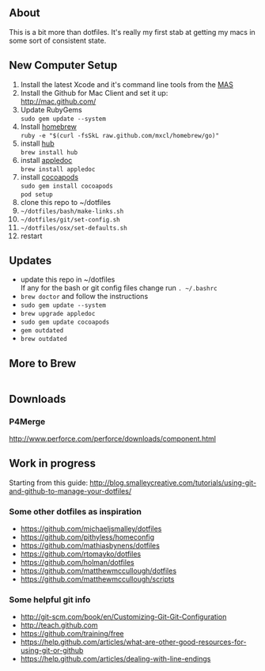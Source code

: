 About
-----
This is a bit more than dotfiles. It's really my first stab at getting my macs in some sort of consistent state. 

New Computer Setup
------------------
1. Install the latest Xcode and it's command line tools from the [MAS](https://itunes.apple.com/us/app/xcode/id497799835?mt=12)
2. Install the Github for Mac Client and set it up:  
http://mac.github.com/
3. Update RubyGems  
`sudo gem update --system`
4. Install [homebrew](http://mxcl.github.com/homebrew/)  
`ruby -e "$(curl -fsSkL raw.github.com/mxcl/homebrew/go)"`
5. install [hub](https://github.com/defunkt/hub)  
`brew install hub`
6. install [appledoc](https://github.com/tomaz/appledoc)  
`brew install appledoc`
7. install [cocoapods](http://cocoapods.org)  
`sudo gem install cocoapods`  
`pod setup`
8. clone this repo to ~/dotfiles
9. `~/dotfiles/bash/make-links.sh`
10. `~/dotfiles/git/set-config.sh`
11. `~/dotfiles/osx/set-defaults.sh`
12. restart

Updates
-------
* update this repo in ~/dotfiles  
If any for the bash or git config files change run `. ~/.bashrc`
* `brew doctor` and follow the instructions
* `sudo gem update --system`
* `brew upgrade appledoc`
* `sudo gem update cocoapods`
* `gem outdated`
* `brew outdated`

More to Brew
------------
```

```

Downloads
---------

### P4Merge
http://www.perforce.com/perforce/downloads/component.html


Work in progress
----------------

Starting from this guide:
http://blog.smalleycreative.com/tutorials/using-git-and-github-to-manage-your-dotfiles/


### Some other dotfiles as inspiration

* https://github.com/michaeljsmalley/dotfiles
* https://github.com/pithyless/homeconfig
* https://github.com/mathiasbynens/dotfiles
* https://github.com/rtomayko/dotfiles
* https://github.com/holman/dotfiles
* https://github.com/matthewmccullough/dotfiles
* https://github.com/matthewmccullough/scripts

### Some helpful git info

* http://git-scm.com/book/en/Customizing-Git-Git-Configuration
* http://teach.github.com
* https://github.com/training/free
* https://help.github.com/articles/what-are-other-good-resources-for-using-git-or-github
* https://help.github.com/articles/dealing-with-line-endings
